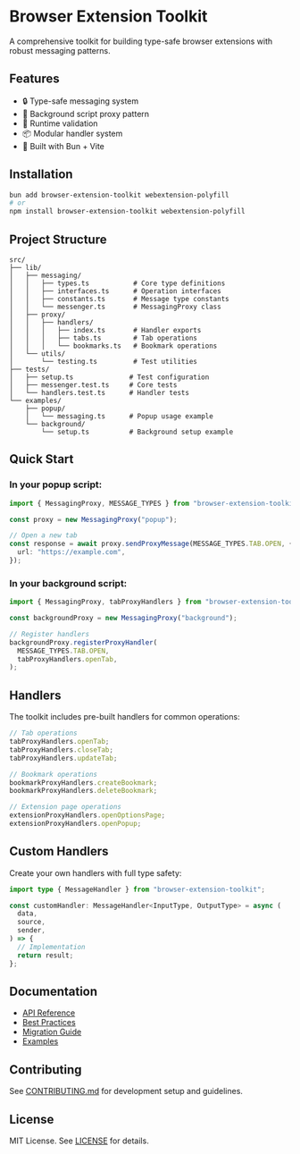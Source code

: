# Browser Extension Toolkit

A comprehensive toolkit for building type-safe browser extensions with robust messaging patterns.

## Features

- 🔒 Type-safe messaging system
- 🔄 Background script proxy pattern
- 🎯 Runtime validation
- 📦 Modular handler system
- 🚀 Built with Bun + Vite

## Installation

```bash
bun add browser-extension-toolkit webextension-polyfill
# or
npm install browser-extension-toolkit webextension-polyfill
```

## Project Structure

```
src/
├── lib/
│   ├── messaging/
│   │   ├── types.ts           # Core type definitions
│   │   ├── interfaces.ts      # Operation interfaces
│   │   ├── constants.ts       # Message type constants
│   │   └── messenger.ts       # MessagingProxy class
│   ├── proxy/
│   │   ├── handlers/
│   │   │   ├── index.ts       # Handler exports
│   │   │   ├── tabs.ts        # Tab operations
│   │   │   └── bookmarks.ts   # Bookmark operations
│   └── utils/
│       └── testing.ts         # Test utilities
├── tests/
│   ├── setup.ts              # Test configuration
│   ├── messenger.test.ts     # Core tests
│   └── handlers.test.ts      # Handler tests
└── examples/
    ├── popup/
    │   └── messaging.ts      # Popup usage example
    └── background/
        └── setup.ts          # Background setup example
```

## Quick Start

### In your popup script:

```typescript
import { MessagingProxy, MESSAGE_TYPES } from "browser-extension-toolkit";

const proxy = new MessagingProxy("popup");

// Open a new tab
const response = await proxy.sendProxyMessage(MESSAGE_TYPES.TAB.OPEN, {
  url: "https://example.com",
});
```

### In your background script:

```typescript
import { MessagingProxy, tabProxyHandlers } from "browser-extension-toolkit";

const backgroundProxy = new MessagingProxy("background");

// Register handlers
backgroundProxy.registerProxyHandler(
  MESSAGE_TYPES.TAB.OPEN,
  tabProxyHandlers.openTab,
);
```

## Handlers

The toolkit includes pre-built handlers for common operations:

```typescript
// Tab operations
tabProxyHandlers.openTab;
tabProxyHandlers.closeTab;
tabProxyHandlers.updateTab;

// Bookmark operations
bookmarkProxyHandlers.createBookmark;
bookmarkProxyHandlers.deleteBookmark;

// Extension page operations
extensionProxyHandlers.openOptionsPage;
extensionProxyHandlers.openPopup;
```

## Custom Handlers

Create your own handlers with full type safety:

```typescript
import type { MessageHandler } from "browser-extension-toolkit";

const customHandler: MessageHandler<InputType, OutputType> = async (
  data,
  source,
  sender,
) => {
  // Implementation
  return result;
};
```

## Documentation

- [API Reference](./docs/api.md)
- [Best Practices](./docs/best-practices.md)
- [Migration Guide](./docs/migration.md)
- [Examples](./examples)

## Contributing

See [CONTRIBUTING.md](./CONTRIBUTING.md) for development setup and guidelines.

## License

MIT License. See [LICENSE](./LICENSE) for details.
